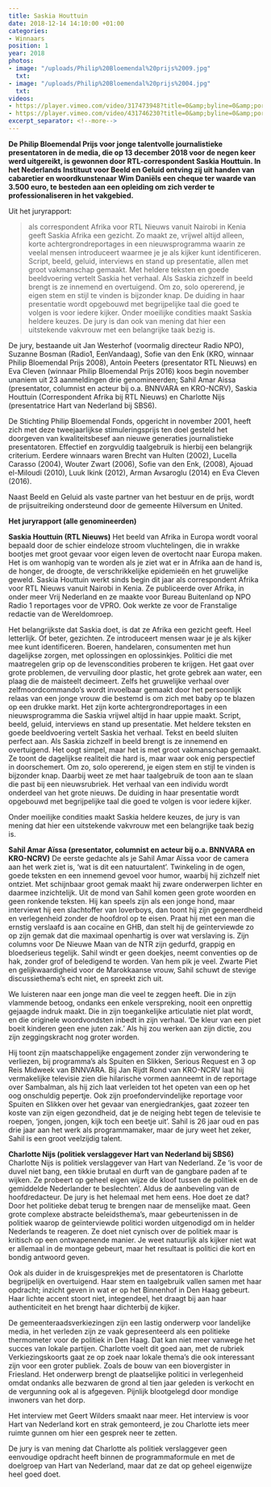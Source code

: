 ```yaml
---
title: Saskia Houttuin
date: 2018-12-14 14:10:00 +01:00
categories:
- Winnaars
position: 1
year: 2018
photos:
- image: "/uploads/Philip%20Bloemendal%20prijs%2009.jpg"
  txt: 
- image: "/uploads/Philip%20Bloemendal%20prijs%2004.jpg"
  txt: 
videos:
- https://player.vimeo.com/video/317473948?title=0&amp;byline=0&amp;portrait=0
- https://player.vimeo.com/video/431746230?title=0&amp;byline=0&amp;portrait=0
excerpt_separator: <!--more-->
---
```


**De Philip Bloemendal Prijs voor jonge talentvolle journalistieke presentatoren in de media, die op 13 december 2018 voor de negen keer werd uitgereikt, is gewonnen door RTL-correspondent Saskia Houttuin. In het Nederlands Instituut voor Beeld en Geluid ontving zij uit handen van cabaretier en woordkunstenaar Wim Daniëls een cheque ter waarde van 3.500 euro, te besteden aan een opleiding om zich verder te professionaliseren in het vakgebied.**

<!--more-->

Uit het juryrapport:

>als correspondent Afrika voor RTL Nieuws vanuit Nairobi in Kenia geeft Saskia Afrika een gezicht. Zo maakt ze, vrijwel altijd alleen, korte achtergrondreportages in een nieuwsprogramma waarin ze veelal mensen introduceert waarmee je je als kijker kunt identificeren. Script, beeld, geluid, interviews en stand up presentatie, allen met groot vakmanschap gemaakt. Met heldere teksten en goede beeldvoering vertelt Saskia het verhaal. Als Saskia zichzelf in beeld brengt is ze innemend en overtuigend. Om zo, solo opererend, je eigen stem en stijl te vinden is bijzonder knap. De duiding in haar presentatie wordt opgebouwd met begrijpelijke taal die goed te volgen is voor iedere kijker. Onder moeilijke condities maakt Saskia heldere keuzes. De jury is dan ook van mening dat hier een uitstekende vakvrouw met een belangrijke taak bezig is.

De jury, bestaande uit Jan Westerhof (voormalig directeur Radio NPO), Suzanne Bosman (Radio1, EenVandaag), Sofie van den Enk (KRO, winnaar Philip Bloemendal Prijs 2008), Antoin Peeters (presentator RTL Nieuws) en Eva Cleven (winnaar Philip Bloemendal Prijs 2016) koos begin november unaniem uit 23 aanmeldingen drie genomineerden; Sahil Amar Aissa (presentator, columnist en acteur bij o.a. BNNVARA en KRO-NCRV), Saskia Houttuin (Correspondent Afrika bij RTL Nieuws) en Charlotte Nijs (presentatrice Hart van Nederland bij SBS6).

De Stichting Philip Bloemendal Fonds, opgericht in november 2001, heeft zich met deze tweejaarlijkse stimuleringsprijs ten doel gesteld het doorgeven van kwaliteitsbesef aan nieuwe generaties journalistieke presentatoren. Effectief en zorgvuldig taalgebruik is hierbij een belangrijk criterium. Eerdere winnaars waren Brecht van Hulten (2002), Lucella Carasso (2004), Wouter Zwart (2006), Sofie van den Enk, (2008), Ajouad el-Miloudi (2010), Luuk Ikink (2012), Arman Avsaroglu (2014) en Eva Cleven (2016).

Naast Beeld en Geluid als vaste partner van het bestuur en de prijs, wordt de prijsuitreiking ondersteund door de gemeente Hilversum en United.

**Het juryrapport (alle genomineerden)**

**Saskia Houttuin (RTL Nieuws)**
Het beeld van Afrika in Europa wordt vooral bepaald door de schier eindeloze stroom vluchtelingen, die in wrakke bootjes met groot gevaar voor eigen leven de overtocht naar Europa maken. Het is om wanhopig van te worden als je ziet wat er in Afrika aan de hand is, de honger, de droogte, de verschrikkelijke epidemieën en het gruwelijke geweld. Saskia Houttuin werkt sinds begin dit jaar als correspondent Afrika voor RTL Nieuws vanuit Nairobi in Kenia. Ze publiceerde over Afrika, in onder meer Vrij Nederland en ze maakte voor Bureau Buitenland op NPO Radio 1 reportages voor de VPRO. Ook werkte ze voor de Franstalige redactie van de Wereldomroep.

Het belangrijkste dat Saskia doet, is dat ze Afrika een gezicht geeft. Heel letterlijk. Of beter, gezichten. Ze introduceert mensen waar je je als kijker mee kunt identificeren. Boeren, handelaren, consumenten met hun dagelijkse zorgen, met oplossingen en oplossinkjes. Politici die met maatregelen grip op de levenscondities proberen te krijgen. Het gaat over grote problemen, de vervuiling door plastic, het grote gebrek aan water, een plaag die de maisteelt decimeert. Zelfs het gruwelijke verhaal over zelfmoordcommando’s wordt invoelbaar gemaakt door het persoonlijk relaas van een jonge vrouw die bestemd is om zich met baby op te blazen op een drukke markt. Het zijn korte achtergrondreportages in een nieuwsprogramma die Saskia vrijwel altijd in haar uppie maakt. Script, beeld, geluid, interviews en stand up presentatie. Met heldere teksten en goede beeldvoering vertelt Saskia het verhaal. Tekst en beeld sluiten perfect aan. Als Saskia zichzelf in beeld brengt is ze innemend en overtuigend. Het oogt simpel, maar het is met groot vakmanschap gemaakt. Ze toont de dagelijkse realiteit die hard is, maar waar ook enig perspectief in doorschemert.
Om zo, solo opererend, je eigen stem en stijl te vinden is bijzonder knap. Daarbij weet ze met haar taalgebruik de toon aan te slaan die past bij een nieuwsrubriek. Het verhaal van een individu wordt onderdeel van het grote nieuws. De duiding in haar presentatie wordt opgebouwd met begrijpelijke taal die goed te volgen is voor iedere kijker.

Onder moeilijke condities maakt Saskia heldere keuzes, de jury is van mening dat hier een uitstekende vakvrouw met een belangrijke taak bezig is.

**Sahil Amar Aïssa (presentator, columnist en acteur bij o.a. BNNVARA en KRO-NCRV)**
De eerste gedachte als je Sahil Amar Aïssa voor de camera aan het werk ziet is, ‘wat is dit een natuurtalent’. Twinkeling in de ogen, goede teksten en een innemend gevoel voor humor, waarbij hij zichzelf niet ontziet. Met schijnbaar groot gemak maakt hij zware onderwerpen lichter en daarmee inzichtelijk. Uit de mond van Sahil komen geen grote woorden en geen ronkende teksten. Hij kan speels zijn als een jonge hond, maar interviewt hij een slachtoffer van loverboys, dan toont hij zijn gegeneerdheid en verlegenheid zonder de hoofdrol op te eisen. Praat hij met een man die ernstig verslaafd is aan cocaïne en GHB, dan stelt hij de geïnterviewde zo op zijn gemak dat die maximaal openhartig is over wat verslaving is. Zijn columns voor De Nieuwe Maan van de NTR zijn gedurfd, grappig en bloedserieus tegelijk. Sahil windt er geen doekjes, neemt conventies op de hak, zonder grof of beledigend te worden. Van hem pik je veel. Zwarte Piet en gelijkwaardigheid voor de Marokkaanse vrouw, Sahil schuwt de stevige discussiethema’s echt niet, en spreekt zich uit.

We luisteren naar een jonge man die veel te zeggen heeft. Die in zijn vlammende betoog, ondanks een enkele verspreking, nooit een onprettig gejaagde indruk maakt. Die in zijn toegankelijke articulatie niet plat wordt, en die originele woordvondsten inbedt in zijn verhaal. ‘De kleur van een piet boeit kinderen geen ene juten zak.’ Als hij zou werken aan zijn dictie, zou zijn zeggingskracht nog groter worden. 

Hij toont zijn maatschappelijke engagement zonder zijn verwondering te verliezen, bij programma’s als Spuiten en Slikken, Serious Request en 3 op Reis Midweek van BNNVARA. Bij Jan Rijdt Rond van KRO-NCRV laat hij vermakelijke televisie zien die hilarische vormen aanneemt in de reportage over Sambalman, als hij zich laat verleiden tot het opeten van een op het oog onschuldig pepertje. Ook zijn proefondervindelijke reportage voor Spuiten en Slikken over het gevaar van energiedrankjes, gaat zozeer ten koste van zijn eigen gezondheid, dat je de neiging hebt tegen de televisie te roepen, ‘jongen, jongen, kijk toch een beetje uit’. Sahil is 26 jaar oud en pas drie jaar aan het werk als programmamaker, maar de jury weet het zeker, Sahil is een groot veelzijdig talent.

**Charlotte Nijs (politiek verslaggever Hart van Nederland bij SBS6)**
Charlotte Nijs is politiek verslaggever van Hart van Nederland. Ze ‘is voor de duvel niet bang, een tikkie brutaal en durft van de gangbare paden af te wijken. Ze probeert op geheel eigen wijze de kloof tussen de politiek en de gemiddelde Nederlander te beslechten’. Aldus de aanbeveling van de hoofdredacteur. De jury is het helemaal met hem eens.
Hoe doet ze dat? Door het politieke debat terug te brengen naar de menselijke maat. Geen grote complexe abstracte beleidsthema’s, maar gebeurtenissen in de politiek waarop de geïnterviewde politici worden uitgenodigd om in helder Nederlands te reageren. Ze doet niet cynisch over de politiek maar is kritisch op een ontwapenende manier. Je weet natuurlijk als kijker niet wat er allemaal in de montage gebeurt, maar het resultaat is politici die kort en bondig antwoord geven.

Ook als duider in de kruisgesprekjes met de presentatoren is Charlotte begrijpelijk en overtuigend. Haar stem en taalgebruik vallen samen met haar opdracht; inzicht geven in wat er op het Binnenhof in Den Haag gebeurt. Haar lichte accent stoort niet, integendeel, het draagt bij aan haar authenticiteit en het brengt haar dichterbij de kijker. 

De gemeenteraadsverkiezingen zijn een lastig onderwerp voor landelijke media, in het verleden zijn ze vaak gepresenteerd als een politieke thermometer voor de politiek in Den Haag. Dat kan niet meer vanwege het succes van lokale partijen. Charlotte voelt dit goed aan, met de rubriek Verkiezingskoorts gaat ze op zoek naar lokale thema’s die ook interessant zijn voor een groter publiek. Zoals de bouw van een biovergister in Friesland. Het onderwerp brengt de plaatselijke politici in verlegenheid omdat ondanks alle bezwaren de grond al tien jaar geleden is verkocht en de vergunning ook al is afgegeven. Pijnlijk blootgelegd door mondige inwoners van het dorp.

Het interview met Geert Wilders smaakt naar meer. Het interview is voor Hart van Nederland kort en strak gemonteerd, je zou Charlotte iets meer ruimte gunnen om hier een gesprek neer te zetten.

De jury is van mening dat Charlotte als politiek verslaggever geen eenvoudige opdracht heeft binnen de programmaformule en met de doelgroep van Hart van Nederland, maar dat ze dat op geheel eigenwijze heel goed doet.

